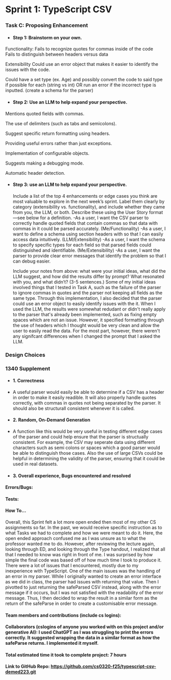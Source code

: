 # Sprint 1: TypeScript CSV

### Task C: Proposing Enhancement

- #### Step 1: Brainstorm on your own.
Functionality: 
Fails to recognize quotes for commas inside of the code  
Fails to distinguish between headers versus data

Extensibility
Could use an error object that makes it easier to identify the issues with the code.  

Could have a set type (ex. Age) and possibly convert the code to said type if possible for each (string vs int) OR run an error if the incorrect type is inputted. (create a schema for the parser)


- #### Step 2: Use an LLM to help expand your perspective.

Mentions quoted fields with commas. 

The use of delimiters (such as tabs and semicolons). 

Suggest specific return formatting using headers. 

Providing useful errors rather than just exceptions. 

Implementation of configurable objects. 

Suggests making a debugging mode. 

Automatic header detection. 

- #### Step 3: use an LLM to help expand your perspective.

    Include a list of the top 4 enhancements or edge cases you think are most valuable to explore in the next week’s sprint. Label them clearly by category (extensibility vs. functionality), and include whether they came from you, the LLM, or both. Describe these using the User Story format—see below for a definition. 
        -As a user, I want the CSV parser to correctly handle quoted fields that contain commas so that data with commas in it could be parsed accurately. (Me/Functionality)
        -As a user, I want to define a schema using section headers with so that I can easily access data intuitively. (LLM/Extensibility)
        -As a user, I want the schema to specify specific types for each field so that parsed fields could distinguished and identifiable. (Me/Extensibility)
        -As a user, I want the parser to provide clear error messages that identify the problem so that I can debug easier. 

    Include your notes from above: what were your initial ideas, what did the LLM suggest, and how did the results differ by prompt? What resonated with you, and what didn’t? (3-5 sentences.) 
        Some of my initial ideas involved things that I tested in Task A, such as the failure of the parser to ignore commas in quotes and the parser not keeping all fields as the same type. Through this implementation, I also decided that the parser could use an error object to easily identify issues with the it. When I used the LLM, the results were somewhat redudant or didn't really apply to the parser that's already been implemented, such as fixing empty spaces which are not an issue. However, it specified formatting through the use of headers which I thought would be very clean and allow the user to easily read the data. For the most part, however, there weren't any signifcant differences when I changed the prompt that I asked the LLM. 


### Design Choices

### 1340 Supplement

- #### 1. Correctness
- A useful parser would easily be able to determine if a CSV has a header in order to make it easily readible. It will also properly handle quotes correctly, with commas in quotes not being separated by the parser. It should also be structurall consistent 
whenever it is called.
- #### 2. Random, On-Demand Generation
- A function like this would be very useful in testing different edge cases of the parser and could help ensure that the parser is structually consistent. For example, the CSV may seperate data using different characters such as semi colons or spaces which a good parser would be able to distinguish those cases. Also the use of large CSVs could be helpful in determining the validity of the parser, ensuring that it could be used in real datasets. 
- #### 3. Overall experience, Bugs encountered and resolved
#### Errors/Bugs:
#### Tests:
#### How To…
Overall, this Sprint felt a lot more open ended then most of my other CS assignments so far. In the past, we would receive specific instruction as to what Tasks we had to complete and how we were meant to do it. Here, the open ended approach confused me as I was unsure as to what the professor wanted me to do. However, after reviewing the lecture again, looking through ED, and looking through the Type handout, I realized that all that I needed to know was right in front of me. I was surprised by how simple the final code was based off of how much time I took to produce it. There were a lot of issues that I encountered, mostly due to my inexperience with TypeScript. One of the main issues was the handling of an error in my parser. While I originally wanted to create an error interface as we did in class, the parser had issues with returning that value. Then I pivotted to just returning the safeParsed CSV instead, along with the error message if it occurs, but I was not satisfied with the readability of the error message. Thus, I then decided to wrap the result in a similar form as the return of the safeParse in order to create a customisable error message. 
#### Team members and contributions (include cs logins):

#### Collaborators (cslogins of anyone you worked with on this project and/or generative AI): I used ChatGPT as I was struggling to print the errors correctly. It suggested wrapping the data in a similar format as how the safeParse returns. I implemented it myself. 
#### Total estimated time it took to complete project: 7 hours
#### Link to GitHub Repo:  https://github.com/cs0320-f25/typescript-csv-demed223.git
